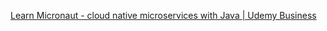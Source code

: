 [Learn Micronaut - cloud native microservices with Java | Udemy Business](https://perficient.udemy.com/course/learn-micronaut/learn/lecture/28749400#overview)

